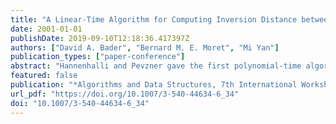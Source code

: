 ```yaml
---
title: "A Linear-Time Algorithm for Computing Inversion Distance between Signed Permutations with an Experimental Study"
date: 2001-01-01
publishDate: 2019-09-10T12:18:36.417397Z
authors: ["David A. Bader", "Bernard M. E. Moret", "Mi Yan"]
publication_types: ["paper-conference"]
abstract: "Hannenhalli and Pevzner gave the first polynomial-time algorithm for computing the inversion distance between two signed permutations, as part of the larger task of determining the shortest sequence of inversions needed to transform one permutation into the other. Their algorithm (restricted to distance calculation) proceeds in two stages: in the first stage, the overlap graph induced by the permutation is decomposed into connected components, then in the second stage certain graph structures (hurdles and others) are identified. Berman and Hannenhalli avoided the explicit computation of the overlap graph and gave an O(nα(n)) algorithm, based on a Union-Find structure, to find its connected components, where α is the inverse Ackerman function. Since for all practical purposes α(n) is a constant no larger than four, this algorithm has been the fastest practical algorithm to date. In this paper, we present a new linear-time algorithm for computing the connected components, which is more efficient than that of Berman and Hannenhalli in both theory and practice. Our algorithm uses only a stack and is very easy to implement. We give the results of computational experiments over a large range of permutation pairs produced through simulated evolution; our experiments show a speed-up by a factor of 2 to 5 in the computation of the connected components and by a factor of 1.3 to 2 in the overall distance computation."
featured: false
publication: "*Algorithms and Data Structures, 7th International Workshop, WADS 2001, Providence, RI, USA, August 8-10, 2001, Proceedings*"
url_pdf: "https://doi.org/10.1007/3-540-44634-6_34"
doi: "10.1007/3-540-44634-6_34"
---
```


